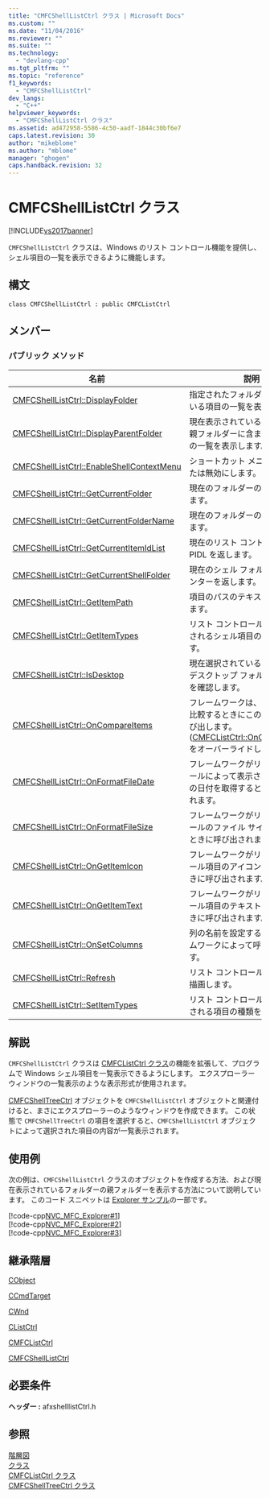 ```yaml
---
title: "CMFCShellListCtrl クラス | Microsoft Docs"
ms.custom: ""
ms.date: "11/04/2016"
ms.reviewer: ""
ms.suite: ""
ms.technology: 
  - "devlang-cpp"
ms.tgt_pltfrm: ""
ms.topic: "reference"
f1_keywords: 
  - "CMFCShellListCtrl"
dev_langs: 
  - "C++"
helpviewer_keywords: 
  - "CMFCShellListCtrl クラス"
ms.assetid: ad472958-5586-4c50-aadf-1844c30bf6e7
caps.latest.revision: 30
author: "mikeblome"
ms.author: "mblome"
manager: "ghogen"
caps.handback.revision: 32
---
```

# CMFCShellListCtrl クラス
[!INCLUDE[vs2017banner](../../assembler/inline/includes/vs2017banner.md)]

`CMFCShellListCtrl` クラスは、Windows のリスト コントロール機能を提供し、シェル項目の一覧を表示できるように機能します。  
  
## 構文  
  
```  
class CMFCShellListCtrl : public CMFCListCtrl  
```  
  
## メンバー  
  
### パブリック メソッド  
  
|名前|説明|  
|--------|--------|  
|[CMFCShellListCtrl::DisplayFolder](../Topic/CMFCShellListCtrl::DisplayFolder.md)|指定されたフォルダーに含まれている項目の一覧を表示します。|  
|[CMFCShellListCtrl::DisplayParentFolder](../Topic/CMFCShellListCtrl::DisplayParentFolder.md)|現在表示されているフォルダーの親フォルダーに含まれている項目の一覧を表示します。|  
|[CMFCShellListCtrl::EnableShellContextMenu](../Topic/CMFCShellListCtrl::EnableShellContextMenu.md)|ショートカット メニューを有効または無効にします。|  
|[CMFCShellListCtrl::GetCurrentFolder](../Topic/CMFCShellListCtrl::GetCurrentFolder.md)|現在のフォルダーのパスを取得します。|  
|[CMFCShellListCtrl::GetCurrentFolderName](../Topic/CMFCShellListCtrl::GetCurrentFolderName.md)|現在のフォルダーの名前を取得します。|  
|[CMFCShellListCtrl::GetCurrentItemIdList](../Topic/CMFCShellListCtrl::GetCurrentItemIdList.md)|現在のリスト コントロール項目の PIDL を返します。|  
|[CMFCShellListCtrl::GetCurrentShellFolder](../Topic/CMFCShellListCtrl::GetCurrentShellFolder.md)|現在のシェル フォルダーへのポインターを返します。|  
|[CMFCShellListCtrl::GetItemPath](../Topic/CMFCShellListCtrl::GetItemPath.md)|項目のパスのテキスト表現を返します。|  
|[CMFCShellListCtrl::GetItemTypes](../Topic/CMFCShellListCtrl::GetItemTypes.md)|リスト コントロールによって表示されるシェル項目の種類を返します。|  
|[CMFCShellListCtrl::IsDesktop](../Topic/CMFCShellListCtrl::IsDesktop.md)|現在選択されているフォルダーがデスクトップ フォルダーかどうかを確認します。|  
|[CMFCShellListCtrl::OnCompareItems](../Topic/CMFCShellListCtrl::OnCompareItems.md)|フレームワークは、2 つの項目を比較するときにこのメソッドを呼び出します。  \([CMFCListCtrl::OnCompareItems](../Topic/CMFCListCtrl::OnCompareItems.md) をオーバーライドします。\)|  
|[CMFCShellListCtrl::OnFormatFileDate](../Topic/CMFCShellListCtrl::OnFormatFileDate.md)|フレームワークがリスト コントロールによって表示されるファイルの日付を取得するときに呼び出されます。|  
|[CMFCShellListCtrl::OnFormatFileSize](../Topic/CMFCShellListCtrl::OnFormatFileSize.md)|フレームワークがリスト コントロールのファイル サイズを変換するときに呼び出されます。|  
|[CMFCShellListCtrl::OnGetItemIcon](../Topic/CMFCShellListCtrl::OnGetItemIcon.md)|フレームワークがリスト コントロール項目のアイコンを取得するときに呼び出されます。|  
|[CMFCShellListCtrl::OnGetItemText](../Topic/CMFCShellListCtrl::OnGetItemText.md)|フレームワークがリスト コントロール項目のテキストを変換するときに呼び出されます。|  
|[CMFCShellListCtrl::OnSetColumns](../Topic/CMFCShellListCtrl::OnSetColumns.md)|列の名前を設定するときにフレームワークによって呼び出されます。|  
|[CMFCShellListCtrl::Refresh](../Topic/CMFCShellListCtrl::Refresh.md)|リスト コントロールを更新して再描画します。|  
|[CMFCShellListCtrl::SetItemTypes](../Topic/CMFCShellListCtrl::SetItemTypes.md)|リスト コントロールによって表示される項目の種類を設定します。|  
  
## 解説  
 `CMFCShellListCtrl` クラスは [CMFCListCtrl クラス](../../mfc/reference/cmfclistctrl-class.md)の機能を拡張して、プログラムで Windows シェル項目を一覧表示できるようにします。  エクスプローラー ウィンドウの一覧表示のような表示形式が使用されます。  
  
 [CMFCShellTreeCtrl](../../mfc/reference/cmfcshelltreectrl-class.md) オブジェクトを `CMFCShellListCtrl` オブジェクトと関連付けると、まさにエクスプローラーのようなウィンドウを作成できます。  この状態で `CMFCShellTreeCtrl` の項目を選択すると、`CMFCShellListCtrl` オブジェクトによって選択された項目の内容が一覧表示されます。  
  
## 使用例  
 次の例は、`CMFCShellListCtrl` クラスのオブジェクトを作成する方法、および現在表示されているフォルダーの親フォルダーを表示する方法について説明しています。  このコード スニペットは [Explorer サンプル](../../top/visual-cpp-samples.md)の一部です。  
  
 [!code-cpp[NVC_MFC_Explorer#1](../../mfc/reference/codesnippet/CPP/cmfcshelllistctrl-class_1.h)]  
[!code-cpp[NVC_MFC_Explorer#2](../../mfc/reference/codesnippet/CPP/cmfcshelllistctrl-class_2.cpp)]  
[!code-cpp[NVC_MFC_Explorer#3](../../mfc/reference/codesnippet/CPP/cmfcshelllistctrl-class_3.cpp)]  
  
## 継承階層  
 [CObject](../Topic/CObject%20Class.md)  
  
 [CCmdTarget](../Topic/CCmdTarget%20Class.md)  
  
 [CWnd](../Topic/CWnd%20Class.md)  
  
 [CListCtrl](../Topic/CListCtrl%20Class.md)  
  
 [CMFCListCtrl](../../mfc/reference/cmfclistctrl-class.md)  
  
 [CMFCShellListCtrl](../../mfc/reference/cmfcshelllistctrl-class.md)  
  
## 必要条件  
 **ヘッダー :** afxshelllistCtrl.h  
  
## 参照  
 [階層図](../../mfc/hierarchy-chart.md)   
 [クラス](../Topic/MFC%20Classes.md)   
 [CMFCListCtrl クラス](../../mfc/reference/cmfclistctrl-class.md)   
 [CMFCShellTreeCtrl クラス](../../mfc/reference/cmfcshelltreectrl-class.md)